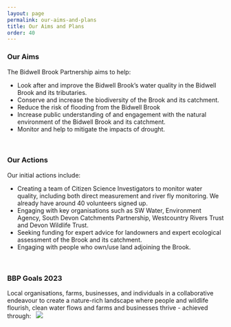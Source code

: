 ```yaml
---
layout: page
permalink: our-aims-and-plans
title: Our Aims and Plans
order: 40
---
```


### Our Aims

The Bidwell Brook Partnership aims to help:

*   Look after and improve the Bidwell Brook’s water quality in the Bidwell Brook and its tributaries.
*   Conserve and increase the biodiversity of the Brook and its catchment.
*   Reduce the risk of flooding from the Bidwell Brook
*   Increase public understanding of and engagement with the natural environment of the Bidwell Brook and its catchment.
*   Monitor and help to mitigate the impacts of drought.

 

### Our Actions

Our initial actions include:

*   Creating a team of Citizen Science Investigators to monitor water quality, including both direct measurement and river fly monitoring. We already have around 40 volunteers signed up.
*   Engaging with key organisations such as SW Water, Environment Agency, South Devon Catchments Partnership, Westcountry Rivers Trust and Devon Wildlife Trust.
*   Seeking funding for expert advice for landowners and expert ecological assessment of the Brook and its catchment.
*   Engaging with people who own/use land adjoining the Brook.

 

### BBP Goals 2023

Local organisations, farms, businesses, and individuals in a collaborative endeavour to create a nature-rich landscape where people and wildlife flourish, clean water flows and farms and businesses thrive - achieved through:   **![](/assets/Goals-table-1024x576.jpg)**